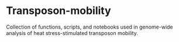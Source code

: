 # Transposon-mobility
Collection of functions, scripts, and notebooks used in genome-wide analysis of heat stress-stimulated transposon mobility.
